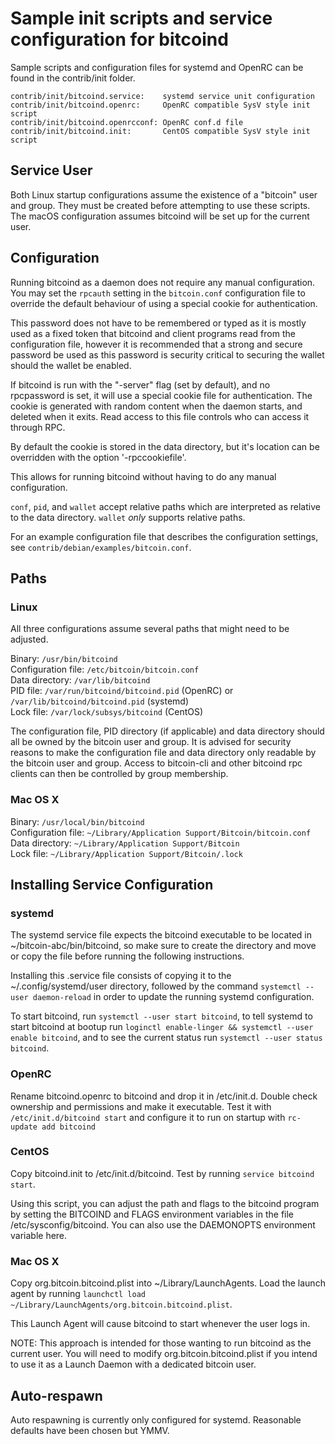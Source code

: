 Sample init scripts and service configuration for bitcoind
==========================================================

Sample scripts and configuration files for systemd and OpenRC
can be found in the contrib/init folder.

    contrib/init/bitcoind.service:    systemd service unit configuration
    contrib/init/bitcoind.openrc:     OpenRC compatible SysV style init script
    contrib/init/bitcoind.openrcconf: OpenRC conf.d file
    contrib/init/bitcoind.init:       CentOS compatible SysV style init script

Service User
---------------------------------

Both Linux startup configurations assume the existence of a "bitcoin" user
and group.  They must be created before attempting to use these scripts.
The macOS configuration assumes bitcoind will be set up for the current user.

Configuration
---------------------------------

Running bitcoind as a daemon does not require any manual configuration. You may
set the `rpcauth` setting in the `bitcoin.conf` configuration file to override
the default behaviour of using a special cookie for authentication.

This password does not have to be remembered or typed as it is mostly used
as a fixed token that bitcoind and client programs read from the configuration
file, however it is recommended that a strong and secure password be used
as this password is security critical to securing the wallet should the
wallet be enabled.

If bitcoind is run with the "-server" flag (set by default), and no rpcpassword is set,
it will use a special cookie file for authentication. The cookie is generated with random
content when the daemon starts, and deleted when it exits. Read access to this file
controls who can access it through RPC.

By default the cookie is stored in the data directory, but it's location can be overridden
with the option '-rpccookiefile'.

This allows for running bitcoind without having to do any manual configuration.

`conf`, `pid`, and `wallet` accept relative paths which are interpreted as
relative to the data directory. `wallet` *only* supports relative paths.

For an example configuration file that describes the configuration settings,
see `contrib/debian/examples/bitcoin.conf`.

Paths
---------------------------------

### Linux

All three configurations assume several paths that might need to be adjusted.

Binary:              `/usr/bin/bitcoind`\
Configuration file:  `/etc/bitcoin/bitcoin.conf`\
Data directory:      `/var/lib/bitcoind`\
PID file:            `/var/run/bitcoind/bitcoind.pid` (OpenRC) or `/var/lib/bitcoind/bitcoind.pid` (systemd)\
Lock file:           `/var/lock/subsys/bitcoind` (CentOS)

The configuration file, PID directory (if applicable) and data directory
should all be owned by the bitcoin user and group.  It is advised for security
reasons to make the configuration file and data directory only readable by the
bitcoin user and group.  Access to bitcoin-cli and other bitcoind rpc clients
can then be controlled by group membership.

### Mac OS X

Binary:              `/usr/local/bin/bitcoind`\
Configuration file:  `~/Library/Application Support/Bitcoin/bitcoin.conf`\
Data directory:      `~/Library/Application Support/Bitcoin`\
Lock file:           `~/Library/Application Support/Bitcoin/.lock`

Installing Service Configuration
-----------------------------------

### systemd

The systemd service file expects the bitcoind executable to be located in
~/bitcoin-abc/bin/bitcoind, so make sure to create the directory and move or
copy the file before running the following instructions.

Installing this .service file consists of copying it to the
~/.config/systemd/user directory, followed by the command `systemctl --user
daemon-reload` in order to update the running systemd configuration.

To start bitcoind, run `systemctl --user start bitcoind`, to tell systemd to
start bitcoind at bootup run
`loginctl enable-linger && systemctl --user enable bitcoind`, and to see the
current status run `systemctl --user status bitcoind`.

### OpenRC

Rename bitcoind.openrc to bitcoind and drop it in /etc/init.d.  Double
check ownership and permissions and make it executable.  Test it with
`/etc/init.d/bitcoind start` and configure it to run on startup with
`rc-update add bitcoind`

### CentOS

Copy bitcoind.init to /etc/init.d/bitcoind. Test by running `service bitcoind start`.

Using this script, you can adjust the path and flags to the bitcoind program by
setting the BITCOIND and FLAGS environment variables in the file
/etc/sysconfig/bitcoind. You can also use the DAEMONOPTS environment variable here.

### Mac OS X

Copy org.bitcoin.bitcoind.plist into ~/Library/LaunchAgents. Load the launch agent by
running `launchctl load ~/Library/LaunchAgents/org.bitcoin.bitcoind.plist`.

This Launch Agent will cause bitcoind to start whenever the user logs in.

NOTE: This approach is intended for those wanting to run bitcoind as the current user.
You will need to modify org.bitcoin.bitcoind.plist if you intend to use it as a
Launch Daemon with a dedicated bitcoin user.

Auto-respawn
-----------------------------------

Auto respawning is currently only configured for systemd.
Reasonable defaults have been chosen but YMMV.
